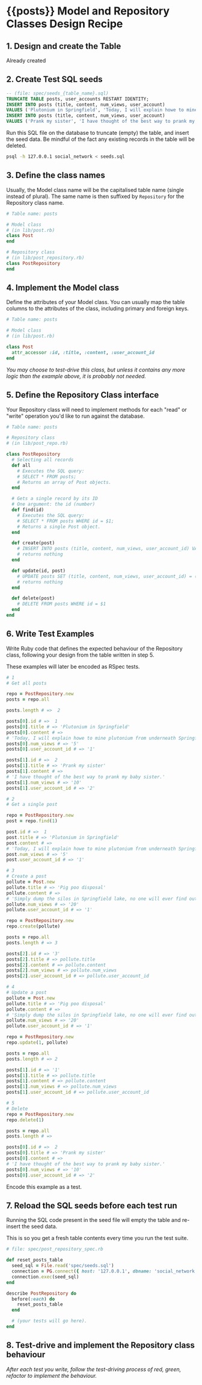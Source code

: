 # {{posts}} Model and Repository Classes Design Recipe


## 1. Design and create the Table

Already created

## 2. Create Test SQL seeds

```sql
-- (file: spec/seeds_{table_name}.sql)
TRUNCATE TABLE posts, user_accounts RESTART IDENTITY;
INSERT INTO posts (title, content, num_views, user_account)
VALUES ('Plutonium in Springfield', 'Today, I will explain howe to mine plutonium from underneath Springfield lake!', '5', '1');
INSERT INTO posts (title, content, num_views, user_account)
VALUES ('Prank my sister', 'I have thought of the best way to prank my baby sister.', '10', '2');
```

Run this SQL file on the database to truncate (empty) the table, and insert the seed data. Be mindful of the fact any existing records in the table will be deleted.

```bash
psql -h 127.0.0.1 social_network < seeds.sql
```

## 3. Define the class names

Usually, the Model class name will be the capitalised table name (single instead of plural). The same name is then suffixed by `Repository` for the Repository class name.

```ruby
# Table name: posts

# Model class
# (in lib/post.rb)
class Post
end

# Repository class
# (in lib/post_repository.rb)
class PostRepository
end
```

## 4. Implement the Model class

Define the attributes of your Model class. You can usually map the table columns to the attributes of the class, including primary and foreign keys.

```ruby
# Table name: posts

# Model class
# (in lib/post.rb)

class Post
  attr_accessor :id, :title, :content, :user_account_id
end
```

*You may choose to test-drive this class, but unless it contains any more logic than the example above, it is probably not needed.*

## 5. Define the Repository Class interface

Your Repository class will need to implement methods for each "read" or "write" operation you'd like to run against the database.

```ruby
# Table name: posts

# Repository class
# (in lib/post_repo.rb)

class PostRepository
  # Selecting all records
  def all
    # Executes the SQL query:
    # SELECT * FROM posts;
    # Returns an array of Post objects.
  end

  # Gets a single record by its ID
  # One argument: the id (number)
  def find(id)
    # Executes the SQL query:
    # SELECT * FROM posts WHERE id = $1;
    # Returns a single Post object.
  end

  def create(post)
    # INSERT INTO posts (title, content, num_views, user_account_id) VALUES ($1, $2, $3, $4)
    # returns nothing
  end

  def update(id, post)
    # UPDATE posts SET (title, content, num_views, user_account_id) = ($1, $2, $3, $4) WHERE id = $5
    # returns nothing
  end

  def delete(post)
    # DELETE FROM posts WHERE id = $1
  end
end
```

## 6. Write Test Examples

Write Ruby code that defines the expected behaviour of the Repository class, following your design from the table written in step 5.

These examples will later be encoded as RSpec tests.

```ruby
# 1
# Get all posts

repo = PostRepository.new
posts = repo.all

posts.length # =>  2

posts[0].id # =>  1
posts[0].title # => 'Plutonium in Springfield'
posts[0].content # => 
# 'Today, I will explain howe to mine plutonium from underneath Springfield lake!'
posts[0].num_views # => '5'
posts[0].user_account_id # => '1'

posts[1].id # =>  2
posts[1].title # => 'Prank my sister'	
posts[1].content # =>
# 'I have thought of the best way to prank my baby sister.'
posts[1].num_views # => '10'
posts[1].user_account_id # => '2'

# 2
# Get a single post

repo = PostRepository.new
post = repo.find(1)

post.id # =>  1
post.title # => 'Plutonium in Springfield'
post.content # =>  
# 'Today, I will explain howe to mine plutonium from underneath Springfield lake!'
post.num_views # => '5'
post.user_account_id # => '1'

# 3
# Create a post
pollute = Post.new
pollute.title # => 'Pig poo disposal'
pollute.content # => 
# 'Simply dump the silos in Springfield lake, no one will ever find out!'
pollute.num_views # => '20'
pollute.user_account_id # => '1'

repo = PostRepository.new
repo.create(pollute)

posts = repo.all
posts.length # => 3

posts[2].id # => '3'
posts[2].title # => pollute.title
posts[2].content # => pollute.content
posts[2].num_views # => pollute.num_views
posts[2].user_account_id # => pollute.user_account_id

# 4
# Update a post
pollute = Post.new
pollute.title # => 'Pig poo disposal'
pollute.content # => 
# 'Simply dump the silos in Springfield lake, no one will ever find out!'
pollute.num_views # => '20'
pollute.user_account_id # => '1'

repo = PostRepository.new
repo.update(1, pollute)

posts = repo.all
posts.length # => 2

posts[1].id # => '1'
posts[1].title # => pollute.title
posts[1].content # => pollute.content
posts[1].num_views # => pollute.num_views
posts[1].user_account_id # => pollute.user_account_id

# 5
# Delete
repo = PostRepository.new
repo.delete(1)

posts = repo.all
posts.length # =>

posts[0].id # =>  2
posts[0].title # => 'Prank my sister'	
posts[0].content # =>
# 'I have thought of the best way to prank my baby sister.'
posts[0].num_views # => '10'
posts[0].user_account_id # => '2'
```

Encode this example as a test.

## 7. Reload the SQL seeds before each test run

Running the SQL code present in the seed file will empty the table and re-insert the seed data.

This is so you get a fresh table contents every time you run the test suite.

```ruby
# file: spec/post_repository_spec.rb

def reset_posts_table
  seed_sql = File.read('spec/seeds.sql')
  connection = PG.connect({ host: '127.0.0.1', dbname: 'social_network' })
  connection.exec(seed_sql)
end

describe PostRepository do
  before(:each) do 
    reset_posts_table
  end

  # (your tests will go here).
end
```

## 8. Test-drive and implement the Repository class behaviour

_After each test you write, follow the test-driving process of red, green, refactor to implement the behaviour._